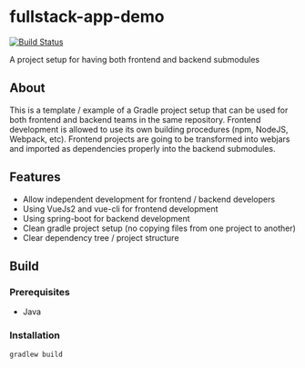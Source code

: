 # fullstack-app-demo
[![Build Status](https://www.travis-ci.org/trelo-bifteki/fullstack-app-demo.svg?branch=master)](https://www.travis-ci.org/trelo-bifteki/fullstack-app-demo)

A project setup for having both frontend and backend submodules

## About

This is a template / example of a Gradle project setup that can be used for both frontend
and backend teams in the same repository. Frontend development is allowed to use its
own building procedures (npm, NodeJS, Webpack, etc). Frontend projects are going to be
transformed into webjars and imported as dependencies properly into the backend
submodules.

## Features

- Allow independent development for frontend / backend developers
- Using VueJs2 and vue-cli for frontend development
- Using spring-boot for backend development
- Clean gradle project setup (no copying files from one project to another)
- Clear dependency tree / project structure

## Build

### Prerequisites

- Java

### Installation

```
gradlew build
```

